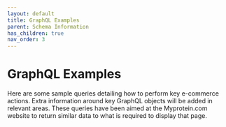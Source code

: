 ```yaml
---
layout: default
title: GraphQL Examples
parent: Schema Information
has_children: true
nav_order: 3
---
```


# GraphQL Examples

Here are some sample queries detailing how to perform key e-commerce actions. Extra information around key GraphQL objects will be added in relevant areas. These queries have been aimed at the Myprotein.com website to return similar data to what is required to display that page.


